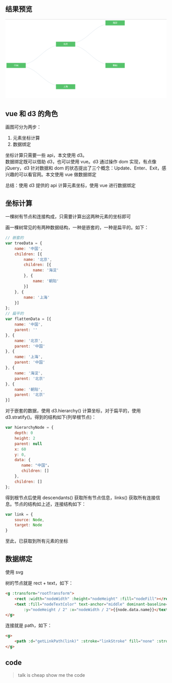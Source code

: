 ## 结果预览
![](./preview.jpg)

## vue 和 d3 的角色
画图可分为两步：

1. 元素坐标计算
2. 数据绑定

坐标计算只需要一些 api，本文使用 d3。  
数据绑定既可以借助 d3，也可以使用 vue。d3 通过操作 dom 实现，有点像 jQuery，d3 针对数据和 dom 的状态提出了三个概念：Update、Enter、Exit，感兴趣的可以看官网。本文使用 vue 做数据绑定  

总结：使用 d3 提供的 api 计算元素坐标，使用 vue 进行数据绑定

## 坐标计算
一棵树有节点和连接构成，只需要计算出这两种元素的坐标即可  

画一棵树常见的有两种数据结构，一种是嵌套的，一种是扁平的。如下：

```javascript
// 嵌套的
var treeData = {
    name: '中国',
    children: [{
        name: '北京',
        children: [{
            name: '海淀'
        }, {
            name: '朝阳'
        }]
    }, {
        name: '上海'
    }]
};
// 扁平的
var flattenData = [{
    name: '中国',
    parent: ''
}, {
    name: '北京',
    parent: '中国'
}, {
    name: '上海',
    parent: '中国'
}, {
    name: '海淀',
    parent: '北京'
}, {
    name: '朝阳',
    parent: '北京'
}]
```

对于嵌套的数据，使用 d3.hierarchy() 计算坐标，对于扁平的，使用 d3.stratify()。得到的结构如下(列举根节点)：

```javascript
var hierarchyNode = {
    depth: 0
    height: 2
    parent: null
    x: 60
    y: 0,
    data: {
       name: "中国"，
       children: [] 
    },
    children: []
};
```
得到根节点后使用 descendants() 获取所有节点信息，links() 获取所有连接信息。节点的结构如上述，连接结构如下：

```javascript
var link = {
    source: Node,
    target: Node
}
```

至此，已获取到所有元素的坐标

## 数据绑定
使用 svg  

树的节点就是 rect + text，如下：

```html
<g :transform="rootTransform">
    <rect :width="nodeWidth" :height="nodeHeight" :fill="nodeFill"></rect>
    <text :fill="nodeTextColor" text-anchor="middle" dominant-baseline="middle"
        :y="nodeHeight / 2" :x="nodeWidth / 2">{{node.data.name}}</text>
</g>
```

连接就是 path，如下：

```html
<g>
    <path :d="getLinkPath(link)" :stroke="linkStroke" fill="none" :stroke-width="linkStrokeWidth"></path>
</g>
```
## code
> talk is cheap show me the code

